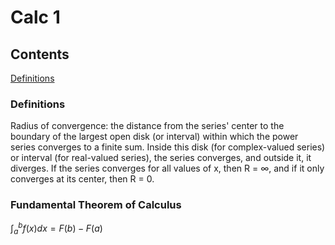 # Calc 1

## Contents

[Definitions](#Definitions)<br>


### Definitions

Radius of convergence: the distance from the series' center to the boundary of the largest open disk (or interval) within which the power series converges to a finite sum. Inside this disk (for complex-valued series) or interval (for real-valued series), the series converges, and outside it, it diverges. If the series converges for all values of x, then R = ∞, and if it only converges at its center, then R = 0.

### Fundamental Theorem of Calculus

$\int_{a}^{b} f(x) dx = F(b) - F(a)$

